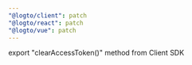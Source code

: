 ```yaml
---
"@logto/client": patch
"@logto/react": patch
"@logto/vue": patch
---
```


export "clearAccessToken()" method from Client SDK
